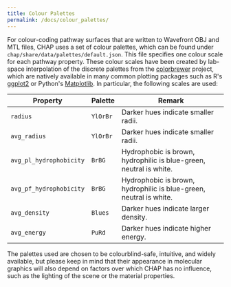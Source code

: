 ```yaml
---
title: Colour Palettes
permalink: /docs/colour_palettes/
---
```



[colorbrewer]: http://colorbrewer2.org/
[ggplot2]: http://ggplot2.org/
[Matplotlib]: https://matplotlib.org/

For colour-coding pathway surfaces that are written to Wavefront OBJ and MTL files, CHAP uses a set of colour palettes, which can be found under `chap/share/data/palettes/default.json`. This file specifies one colour scale for each pathway property. These colour scales have been created by lab-space interpolation of the discrete palettes from the [colorbrewer][colorbrewer] project, which are natively available in many common plotting packages such as R's [ggplot2][ggplot2] or Python's [Matplotlib][Matplotlib]. In particular, the following scales are used:

Property 		| Palette	| Remark
--- 			| --- 		| ---
`radius`		| `YlOrBr`	| Darker hues indicate smaller radii. 
`avg_radius`		| `YlOrBr`	| Darker hues indicate smaller radii.
`avg_pl_hydrophobicity`	| `BrBG`	| Hydrophobic is brown, hydrophilic is blue-green, neutral is white.
`avg_pf_hydrophobicity` | `BrBG`	| Hydrophobic is brown, hydrophilic is blue-green, neutral is white.
`avg_density`		| `Blues`	| Darker hues indicate larger density.
`avg_energy`		| `PuRd`	| Darker hues indicate higher energy.

The palettes used are chosen to be colourblind-safe, intuitive, and widely available, but please keep in mind that their appearance in molecular graphics will also depend on factors over which CHAP has no influence, such as the lighting of the scene or the material properties.

